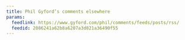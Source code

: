 ```yaml
---
title: Phil Gyford’s comments elsewhere
params:
  feedlink: https://www.gyford.com/phil/comments/feeds/posts/rss/
  feedid: 2086241a62b8a6207a3d821a36490f55
---
```

